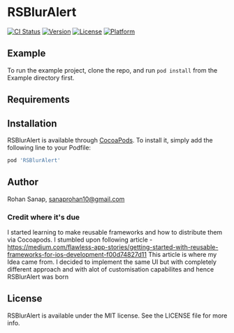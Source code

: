# RSBlurAlert

[![CI Status](https://img.shields.io/travis/therohansanap/RSBlurAlert.svg?style=flat)](https://travis-ci.org/therohansanap/RSBlurAlert)
[![Version](https://img.shields.io/cocoapods/v/RSBlurAlert.svg?style=flat)](https://cocoapods.org/pods/RSBlurAlert)
[![License](https://img.shields.io/cocoapods/l/RSBlurAlert.svg?style=flat)](https://cocoapods.org/pods/RSBlurAlert)
[![Platform](https://img.shields.io/cocoapods/p/RSBlurAlert.svg?style=flat)](https://cocoapods.org/pods/RSBlurAlert)

## Example

To run the example project, clone the repo, and run `pod install` from the Example directory first.

## Requirements

## Installation

RSBlurAlert is available through [CocoaPods](https://cocoapods.org). To install
it, simply add the following line to your Podfile:

```ruby
pod 'RSBlurAlert'
```

## Author

Rohan Sanap, sanaprohan10@gmail.com

### Credit where it's due

I started learning to make reusable frameworks and how to distribute them via Cocoapods. I stumbled upon following article - https://medium.com/flawless-app-stories/getting-started-with-reusable-frameworks-for-ios-development-f00d74827d11
This article is where my Idea came from. I decided to implement the same UI but with completely different approach and with alot of customisation capabilites and hence RSBlurAlert was born

## License

RSBlurAlert is available under the MIT license. See the LICENSE file for more info.
